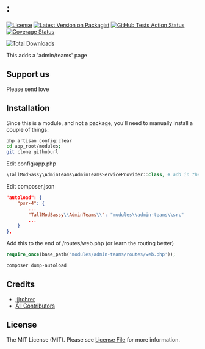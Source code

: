 # :
[![License](https://img.shields.io/github/license/:tallandsassy/:app-branding)](https://github.com/:tallandsassy/:app-branding/blob/master/LICENSE.md)
[![Latest Version on Packagist](https://img.shields.io/packagist/v/:tallandsassy/:app-branding.svg?style=flat-square)](https://packagist.org/packages/:tallandsassy/:app-branding)
[![GitHub Tests Action Status](https://img.shields.io/github/workflow/status/:tallandsassy/:app-branding/run-tests?label=tests)](https://github.com/:tallandsassy/:app-branding/actions?query=workflow%3Arun-tests+branch%3Amaster)
[![Coverage Status](https://coveralls.io/repos/github/:tallandsassy/:app-branding/badge.svg?branch=master)](https://coveralls.io/github/:tallandsassy/:app-branding?branch=master)

[![Total Downloads](https://img.shields.io/packagist/dt/:tallandsassy/:app-branding.svg?style=flat-square)](https://packagist.org/packages/:tallandsassy/:app-branding)


This adds a 'admin/teams' page

## Support us

Please send love

## Installation

Since this is a module, and not a package, you'll need to manually install a couple of things:
```bash
php artisan config:clear
cd app_root/modules;
git clone githuburl  
```

Edit config\app.php
```php
\TallModSassy\AdminTeams\AdminTeamsServiceProvider::class, # add in the array  
```

Edit composer.json
```json
"autoload": {
    "psr-4": {
        ...
        "TallModSassy\\AdminTeams\\": "modules\\admin-teams\\src"
        ...
    }
},  
```
Add this to the end of /routes/web.php (or learn the routing better)
```php
require_once(base_path('modules/admin-teams/routes/web.php'));
```
```bash
composer dump-autoload 
```

## Credits
- [:jjrohrer](https://github.com/:jjrohrer)
- [All Contributors](../../contributors)

## License

The MIT License (MIT). Please see [License File](LICENSE.md) for more information.
